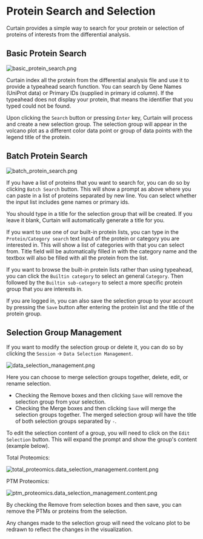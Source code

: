 # Protein Search and Selection

Curtain provides a simple way to search for your protein or selection of proteins of interests from the differential analysis.

## Basic Protein Search

![basic_protein_search.png](basic_protein_search.png)

Curtain index all the protein from the differential analysis file and use it to provide a typeahead search function. You can search by Gene Names (UniProt data) or Primary IDs (supplied in primary id column).
If the typeahead does not display your protein, that means the identifier that you typed could not be found.

Upon clicking the `Search` button or pressing `Enter` key, Curtain will process and create a new selection group. The selection group will appear in the volcano plot as a different color data point or group of data points with the legend title of the protein.

## Batch Protein Search

![batch_protein_search.png](batch_protein_search.png)

If you have a list of proteins that you want to search for, you can do so by clicking `Batch Search` button. This will show a prompt as above where you can paste in a list of proteins separated by new line.
You can select whether the input list includes gene names or primary ids.

You should type in a title for the selection group that will be created. If you leave it blank, Curtain will automatically generate a title for you.

If you want to use one of our built-in protein lists, you can type in the `Protein/Category search` text input of the protein or category you are interested in.
This will show a list of categories with that you can select from. Title field will be automatically filled in with the category name  and the textbox will also be filled with all the protein from the list.

If you want to browse the built-in protein lists rather than using typeahead, you can click the `Builtin category` to select an general `Category`. Then followed by the `Builtin sub-category` to select a more specific protein group that you are interests in.

If you are logged in, you can also save the selection group to your account by pressing the `Save` button after entering the protein list and the title of the protein group.

## Selection Group Management

If you want to modify the selection group or delete it, you can do so by clicking the `Session` -> `Data Selection Management`.

![data_selection_management.png](data_selection_management.png)

Here you can choose to merge selection groups together, delete, edit, or rename selection.

- Checking the Remove boxes and then clicking `Save` will remove the selection group from your selection.
- Checking the Merge boxes and then clicking `Save` will merge the selection groups together. The merged selection group will have the title of both selection groups separated by `-`.

To edit the selection content of a group, you will need to click on the `Edit Selection` button.
This will expand the prompt and show the group's content (example below).

Total Proteomics:

![total_proteomics.data_selection_management.content.png](total_proteomics.data_selection_management.content.png)

PTM Proteomics:

![ptm_proteomics.data_selection_management.content.png](ptm_proteomics.data_selection_management.content.png)

By checking the Remove from selection boxes and then save, you can remove the PTMs or proteins from the selection.

Any changes made to the selection group will need the volcano plot to be redrawn to reflect the changes in the visualization.
